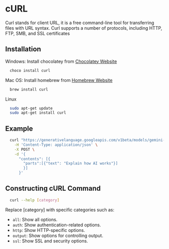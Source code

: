 # cURL

Curl stands for client URL, it is a free command-line tool for transferring files with URL syntax. Curl supports a number of protocols, including HTTP, FTP, SMB, and SSL certificates

## Installation

Windows: Install chocolatey from [Chocolatey Website](https://chocolatey.org/)

```bash
  choco install curl
```

Mac OS: Install homebrew from [Homebrew Website](https://brew.sh/)

```bash
  brew install curl
```

Linux

```bash
  sudo apt-get update
  sudo apt-get install curl
```

## Example

```bash
  curl "https://generativelanguage.googleapis.com/v1beta/models/gemini-1.5-flash:generateContent?key=GEMINI_API_KEY" \
    -H 'Content-Type: application/json' \
    -X POST \
    -d '{
      "contents": [{
        "parts":[{"text": "Explain how AI works"}]
        }]
      }'
```

## Constructing cURL Command

```bash
  curl --help [category]
```

Replace [category] with specific categories such as:

- `all`: Show all options.
- `auth`: Show authentication-related options.
- `http`: Show HTTP-specific options.
- `output`: Show options for controlling output.
- `ssl`: Show SSL and security options.
